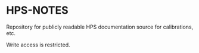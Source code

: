 HPS-NOTES
=========
Repository for publicly readable HPS documentation source for calibrations, etc.

Write access is restricted.
